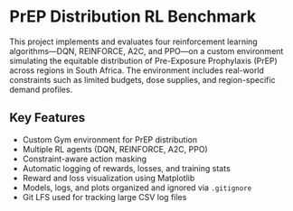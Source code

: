 # PrEP Distribution RL Benchmark

This project implements and evaluates four reinforcement learning algorithms—DQN, REINFORCE, A2C, and PPO—on a custom environment simulating the equitable distribution of Pre-Exposure Prophylaxis (PrEP) across regions in South Africa. The environment includes real-world constraints such as limited budgets, dose supplies, and region-specific demand profiles.

## Key Features

- Custom Gym environment for PrEP distribution
- Multiple RL agents (DQN, REINFORCE, A2C, PPO)
- Constraint-aware action masking
- Automatic logging of rewards, losses, and training stats
- Reward and loss visualization using Matplotlib
- Models, logs, and plots organized and ignored via `.gitignore`
- Git LFS used for tracking large CSV log files
